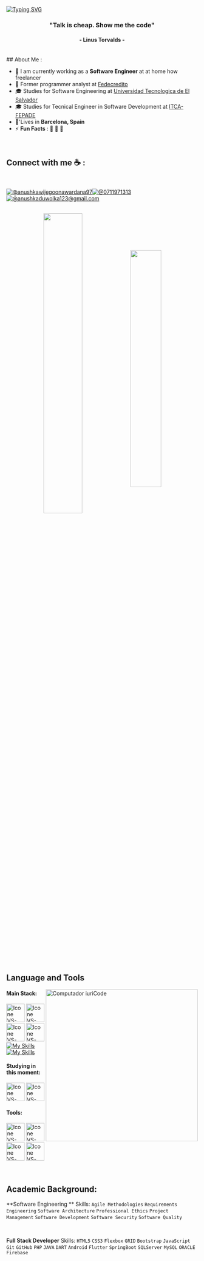 [![Typing SVG](https://readme-typing-svg.herokuapp.com?color=FF3670&size=35&center=true&vCenter=true&width=1000&lines=Welcome+to+my+GitHub+profile!;My+name+is+Winston+Majano;I'm+Software+Engineer)](https://git.io/typing-svg)

<h3 align="center">"Talk is cheap. Show me the code"</h3>
<h4 align="center">- Linus Torvalds -</h4>


<br>
## About Me :

- 🏢 I am currently working as a **Software Engineer** at at home how freelancer
- 🏢 Former programmer analyst at [Fedecredito](https://www.fedecredito.com.sv/)
- 🎓 Studies for Software Engineering at [Universidad Tecnologica de El Salvador](https://www.utec.edu.sv/)
- 🎓 Studies for Tecnical Engineer in Software Development at [ITCA-FEPADE](https://www.itca.edu.sv/)
- 🏡'Lives in **Barcelona, ​​Spain**
- ⚡ **Fun Facts** : 🍕   🎥 🚞

<br>

## Connect with me ☕ :

<br>

 [![@anushkawijegoonawardana97](https://img.icons8.com/fluency/48/000000/linkedin.png "@anushkawijegoonawardana97")](https://www.linkedin.com/in/anushkawijegoonawardana97/)[![@0711971313](https://img.icons8.com/fluency/48/000000/phone-disconnected.png "@625593501")](tel:625593501) [![@anushkaduwolka123@gmail.com](https://img.icons8.com/fluency/48/000000/apple-mail.png "@winstonmajano@gmail.com")](anushkaduwolka123@gmail.com)

<br>

<div align="center" style="margin-bottom:200px">
 <img width=45% align="center" src="https://github-readme-stats.vercel.app/api?username=winston-majano&theme=radical&show_icons=true" />
 <img width=40% align="center" src="https://github-readme-stats.vercel.app/api/top-langs/?username=winston-majano&layout=compact&theme=radical" />
</div>


<br>

## Language and Tools

<img src="https://raw.githubusercontent.com/MicaelliMedeiros/micaellimedeiros/master/image/computer-illustration.png" min-width="400px" max-width="400px" width="400px" align="right" alt="Computador iuriCode">

#### Main Stack:
  [<img height="48px" width="48px" alt="Icone VS-Code" src="https://skillicons.dev/icons?i=html"/>](https://developer.mozilla.org/en-US/docs/Web/HTML)
  [<img height="48px" width="48px" alt="Icone VS-Code" src="https://skillicons.dev/icons?i=css"/>](https://developer.mozilla.org/en-US/docs/Web/CSS)
  [<img height="48px" width="48px" alt="Icone VS-Code" src="https://skillicons.dev/icons?i=js"/>](https://developer.mozilla.org/en-US/docs/Web/JavaScript)
  [<img height="48px" width="48px" alt="Icone VS-Code" src="https://skillicons.dev/icons?i=nodejs"/>](https://nodejs.org/en)
  [![My Skills](https://skillicons.dev/icons?i=java,kotlin&theme=light)](https://skillicons.dev)
  [![My Skills](https://skillicons.dev/icons?i=aws,vue,flutter&perline=3)](https://skillicons.dev)



#### Studying in this moment:

  [<img height="48px" width="48px" alt="Icone VS-Code" src="https://skillicons.dev/icons?i=ts"/>](https://www.typescriptlang.org/)
  [<img height="48px" width="48px" alt="Icone VS-Code" src="https://skillicons.dev/icons?i=mysql"/>](https://www.mysql.com/)

#### Tools:

  [<img height="48px" width="48px" alt="Icone VS-Code" src="https://skillicons.dev/icons?i=figma"/>](https://www.figma.com/)
  [<img height="48px" width="48px" alt="Icone VS-Code" src="https://skillicons.dev/icons?i=vscode"/>](https://code.visualstudio.com/)
  [<img height="48px" width="48px" alt="Icone VS-Code" src="https://skillicons.dev/icons?i=github"/>](https://github.com/)
  [<img height="48px" width="48px" alt="Icone VS-Code" src="https://skillicons.dev/icons?i=git"/>](https://git-scm.com/)

<br>

## Academic Background:

**Software Engineering ** 
Skills: `Agile Methodologies` `Requirements Engineering` `Software Architecture` `Professional Ethics`
`Project Management` `Software Development` `Software Security` `Software Quality`

<br>

**Full Stack Developer** 
Skills: `HTML5` `CSS3` `Flexbox` `GRID` `Bootstrap` `JavaScript` `Git` `GitHub`  `PHP` `JAVA` `DART` `Android` `Flutter` `SpringBoot` 
`SQLServer` `MySQL` `ORACLE` `Firebase` 

<br>
